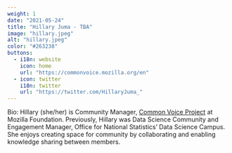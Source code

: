 ```yaml
---
weight: 1
date: "2021-05-24"
title: "Hillary Juma - TBA"
image: "hillary.jpeg"
alt: "hillary.jpeg"
color: "#263238"
buttons:
  - i18n: website
    icon: home
    url: "https://commonvoice.mozilla.org/en"
  - icon: twitter
    i18n: twitter
    url: "https://twitter.com/HillaryJuma_"
---
```


Bio: Hillary (she/her) is Community Manager, [Common Voice
Project](https://commonvoice.mozilla.org/en) at Mozilla Foundation. Previously,
Hillary was Data Science Community and Engagement Manager, Office for National
Statistics’ Data Science Campus. She enjoys creating space for community by
collaborating and enabling knowledge sharing between members.

